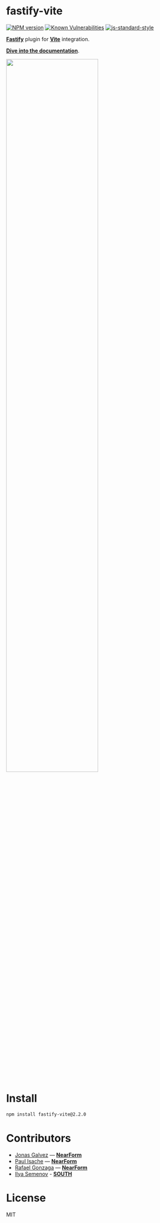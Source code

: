 # fastify-vite

[![NPM version](https://img.shields.io/npm/v/fastify-vite.svg?style=flat)](https://www.npmjs.com/package/fastify-vite)
[![Known Vulnerabilities](https://snyk.io/test/github/terixjs/fastify-vite/badge.svg)](https://snyk.io/test/github/terixjs/fastify-vite)
[![js-standard-style](https://img.shields.io/badge/code%20style-standard-brightgreen.svg?style=flat)](https://standardjs.com/)

[**Fastify**][fastify] plugin for [**Vite**][vite] integration. 

**[Dive into the documentation](https://fastify-vite.dev/)**.

<a href="https://fastify-vite.dev"><img width="70%" src="https://fastify-vite.dev/cover.png"></a>

[fastify]: http://fastify.io/
[vite]: http://vitejs.dev/

[slides]: https://docs.google.com/presentation/d/1416uSrpQe36EXS2z3Ry_HutQbuSImHqdsZJsyY1B0bI/
[video]: https://www.youtube.com/watch?v=EuvcVD0oKCA&t=2s

# Install

```bash
npm install fastify-vite@2.2.0
```

# Contributors

- [Jonas Galvez](https://twitter.com/anothergalvez) — **[NearForm](https://nearform.com)**
- [Paul Isache](https://twitter.com/paul_isache) — **[NearForm](https://nearform.com)**
- [Rafael Gonzaga](https://twitter.com/_rafaelgss) — **[NearForm](https://nearform.com)**
- [Ilya Semenov](https://github.com/IlyaSemenov) - **[SOUTH](https://south.io)**

# License

MIT

